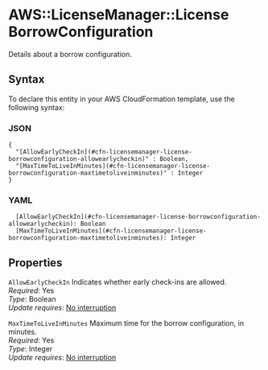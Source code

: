 # AWS::LicenseManager::License BorrowConfiguration<a name="aws-properties-licensemanager-license-borrowconfiguration"></a>

Details about a borrow configuration\.

## Syntax<a name="aws-properties-licensemanager-license-borrowconfiguration-syntax"></a>

To declare this entity in your AWS CloudFormation template, use the following syntax:

### JSON<a name="aws-properties-licensemanager-license-borrowconfiguration-syntax.json"></a>

```
{
  "[AllowEarlyCheckIn](#cfn-licensemanager-license-borrowconfiguration-allowearlycheckin)" : Boolean,
  "[MaxTimeToLiveInMinutes](#cfn-licensemanager-license-borrowconfiguration-maxtimetoliveinminutes)" : Integer
}
```

### YAML<a name="aws-properties-licensemanager-license-borrowconfiguration-syntax.yaml"></a>

```
  [AllowEarlyCheckIn](#cfn-licensemanager-license-borrowconfiguration-allowearlycheckin): Boolean
  [MaxTimeToLiveInMinutes](#cfn-licensemanager-license-borrowconfiguration-maxtimetoliveinminutes): Integer
```

## Properties<a name="aws-properties-licensemanager-license-borrowconfiguration-properties"></a>

`AllowEarlyCheckIn` <a name="cfn-licensemanager-license-borrowconfiguration-allowearlycheckin"></a>
Indicates whether early check\-ins are allowed\.  
_Required_: Yes  
_Type_: Boolean  
_Update requires_: [No interruption](https://docs.aws.amazon.com/AWSCloudFormation/latest/UserGuide/using-cfn-updating-stacks-update-behaviors.html#update-no-interrupt)

`MaxTimeToLiveInMinutes` <a name="cfn-licensemanager-license-borrowconfiguration-maxtimetoliveinminutes"></a>
Maximum time for the borrow configuration, in minutes\.  
_Required_: Yes  
_Type_: Integer  
_Update requires_: [No interruption](https://docs.aws.amazon.com/AWSCloudFormation/latest/UserGuide/using-cfn-updating-stacks-update-behaviors.html#update-no-interrupt)
